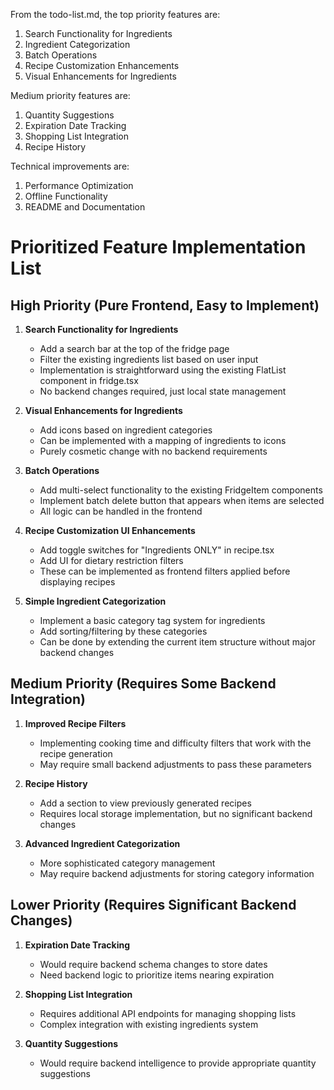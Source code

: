 
From the todo-list.md, the top priority features are:
1. Search Functionality for Ingredients
2. Ingredient Categorization
3. Batch Operations
4. Recipe Customization Enhancements
5. Visual Enhancements for Ingredients

Medium priority features are:
1. Quantity Suggestions
2. Expiration Date Tracking
3. Shopping List Integration
4. Recipe History

Technical improvements are:
1. Performance Optimization
2. Offline Functionality
3. README and Documentation



# Prioritized Feature Implementation List

## High Priority (Pure Frontend, Easy to Implement)

1. **Search Functionality for Ingredients**
   - Add a search bar at the top of the fridge page
   - Filter the existing ingredients list based on user input
   - Implementation is straightforward using the existing FlatList component in fridge.tsx
   - No backend changes required, just local state management

2. **Visual Enhancements for Ingredients**
   - Add icons based on ingredient categories
   - Can be implemented with a mapping of ingredients to icons
   - Purely cosmetic change with no backend requirements

3. **Batch Operations**
   - Add multi-select functionality to the existing FridgeItem components
   - Implement batch delete button that appears when items are selected
   - All logic can be handled in the frontend

4. **Recipe Customization UI Enhancements**
   - Add toggle switches for "Ingredients ONLY" in recipe.tsx
   - Add UI for dietary restriction filters
   - These can be implemented as frontend filters applied before displaying recipes

5. **Simple Ingredient Categorization**
   - Implement a basic category tag system for ingredients
   - Add sorting/filtering by these categories
   - Can be done by extending the current item structure without major backend changes

## Medium Priority (Requires Some Backend Integration)

1. **Improved Recipe Filters**
   - Implementing cooking time and difficulty filters that work with the recipe generation
   - May require small backend adjustments to pass these parameters

2. **Recipe History**
   - Add a section to view previously generated recipes
   - Requires local storage implementation, but no significant backend changes

3. **Advanced Ingredient Categorization**
   - More sophisticated category management
   - May require backend adjustments for storing category information

## Lower Priority (Requires Significant Backend Changes)

1. **Expiration Date Tracking**
   - Would require backend schema changes to store dates
   - Need backend logic to prioritize items nearing expiration

2. **Shopping List Integration**
   - Requires additional API endpoints for managing shopping lists
   - Complex integration with existing ingredients system

3. **Quantity Suggestions**
   - Would require backend intelligence to provide appropriate quantity suggestions
